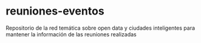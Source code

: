 # reuniones-eventos
Repositorio de la red temática sobre open data y ciudades inteligentes para mantener la información de las reuniones realizadas
